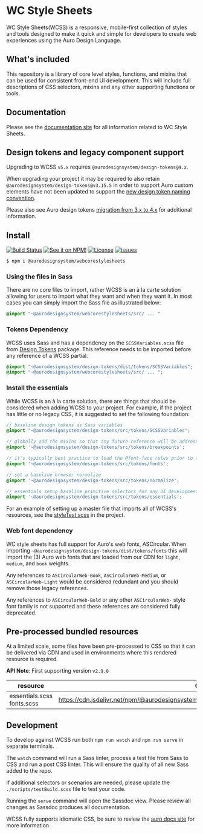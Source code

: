 # WC Style Sheets

WC Style Sheets(WCSS) is a responsive, mobile-first collection of styles and tools designed to make it quick and simple for developers to create web experiences using the Auro Design Language.

## What's included

This repository is a library of core level styles, functions, and mixins that can be used for consistent front-end UI development. This will include full descriptions of CSS selectors, mixins and any other supporting functions or tools.

## Documentation

Please see the [documentation site](https://alaskaairlines.github.io/WebCoreStyleSheets/) for all information related to WC Style Sheets.

## Design tokens and legacy component support

Upgrading to WCSS `v5.x` requires `@aurodesignsystem/design-tokens@4.x`.

When upgrading your project it may be required to also retain `@aurodesignsystem/design-tokens@v3.15.5` in order to support Auro custom elements have not been updated to support the [new design token naming convention](https://github.com/AlaskaAirlines/AuroDesignTokens/issues/118).

Please also see Auro design tokens [migration from 3.x to 4.x](https://github.com/AlaskaAirlines/aurodesignTokens/#migration-from-3x-to-4x) for additional information. 

## Install

[![Build Status](https://img.shields.io/github/actions/workflow/status/AlaskaAirlines/webcorestylesheets/testPublish.yml?style=for-the-badge)](https://github.com/AlaskaAirlines/webcorestylesheets/actions/workflows/testPublish.yml)
[![See it on NPM!](https://img.shields.io/npm/v/@aurodesignsystem/webcorestylesheets.svg?style=for-the-badge&color=orange)](https://www.npmjs.com/package/@aurodesignsystem/webcorestyleSheets)
[![License](https://img.shields.io/npm/l/@aurodesignsystem/webcorestylesheets.svg?color=blue&style=for-the-badge)](https://www.apache.org/licenses/LICENSE-2.0)
[![issues](https://img.shields.io/github/issues-raw/AlaskaAirlines/WebCoreStyleSheets?style=for-the-badge)](https://github.com/AlaskaAirlines/WebCoreStyleSheets/issues)

```bash
$ npm i @aurodesignsystem/webcorestylesheets
```

### Using the files in Sass

There are no core files to import, rather WCSS is an à la carte solution allowing for users to import what they want and when they want it. In most cases you can simply import the Sass file as illustrated below:

```scss
@import "~@aurodesignsystem/webcorestylesheets/src/ ... "
```

### Tokens Dependency

WCSS uses Sass and has a dependency on the `SCSSVariables.scss` file from [Design Tokens](https://github.com/AlaskaAirlines/OrionDesignTokens) package. This reference needs to be imported before any reference of a WCSS partial.

```scss
@import "~@aurodesignsystem/design-tokens/dist/tokens/SCSSVariables";
@import "~@aurodesignsystem/webcorestylesheets/src/ ... ";
```

### Install the essentials

While WCSS is an à la carte solution, there are things that should be considered when adding WCSS to your project. For example, if the project has little or no legacy CSS, it is suggested to set the following foundation:

```scss
// baseline design tokens as Sass variables
@import "~@aurodesignsystem/design-tokens/src/tokens/SCSSVariables";

// globally add the mixins so that any future reference will be addressed
@import '~@aurodesignsystem/design-tokens/src/tokens/breakpoints';

// it's typically best practice to load the @font-face rules prior to any reference of the custom web fonts
@import '~@aurodesignsystem/design-tokens/src/tokens/fonts';

// set a baseline browser normalize
@import '~@aurodesignsystem/design-tokens/src/tokens/normalize';

// essentials setup baseline primitive selectors for any UI development
@import '~@aurodesignsystem/design-tokens/src/tokens/essentials';
```

For an example of setting up a master file that imports all of WCSS's resources, see the [styleTest.scss](https://github.com/AlaskaAirlines/OrionWebCoreStyleSheets/blob/master/tests/styleTest.scss) in the project.

### Web font dependency

WC style sheets has full support for Auro's web fonts, ASCircular. When importing `~@aurodesignsystem/design-tokens/dist/tokens/fonts` this will import the (3) Auro web fonts that are loaded from our CDN for `light`, `medium`, and `book` weights.

Any references to `ASCircularWeb-Book`, `ASCircularWeb-Medium`, or `ASCircularWeb-Light` would be considered redundant and you should remove those legacy references.

Any references to `ASCircularWeb-Bold` or any other `ASCircularWeb-` style font family is not supported and these references are considered fully deprecated.


## Pre-processed bundled resources

At a limited scale, some files have been pre-processed to CSS so that it can be delivered via CDN and used in environments where this rendered resource is required.

**API Note**: First supporting version `v2.9.0`

| resource | CDN URL |
|---|---
| essentials.scss<br>fonts.scss|https://cdn.jsdelivr.net/npm/@aurodesignsystem/webcorestylesheets@latest/dist/bundled/essentials.css|

## Development

To develop against WCSS run both `npm run watch` and `npm run serve` in separate terminals.

The `watch` command will run a Sass linter, process a test file from Sass to CSS and run a post CSS linter. This will ensure the quality of all new Sass added to the repo.

If additional selectors or scenarios are needed, please update the `./scripts/testBuild.scss` file to test your code.

Running the `serve` command will open the Sassdoc view. Please review all changes as Sassdoc produces all documentation.

WCSS fully supports idiomatic CSS, be sure to review the [auro docs site](https://auro.alaskaair.com/webcorestylesheets/idiomatic-css) for more information.
